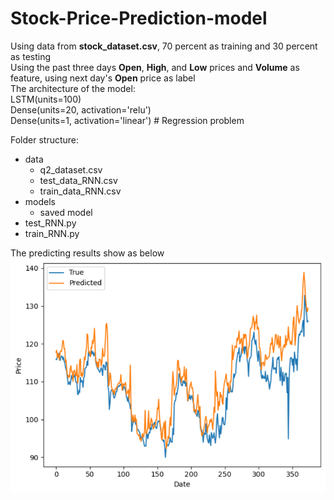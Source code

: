 # Stock-Price-Prediction-model
Using data from **stock_dataset.csv**, 70 percent as training and 30 percent as testing      
Using the past three days **Open**, **High**, and **Low** prices and **Volume** as feature, using next day's **Open** price as label     
The architecture of the model:    
LSTM(units=100)   
Dense(units=20, activation='relu')   
Dense(units=1, activation='linear')     # Regression problem    

Folder structure:   
* data   
  * q2_dataset.csv   
  * test_data_RNN.csv   
  * train_data_RNN.csv   
* models   
  * saved model   
* test_RNN.py   
* train_RNN.py

The predicting results show as below
![Image text](stock.png)
